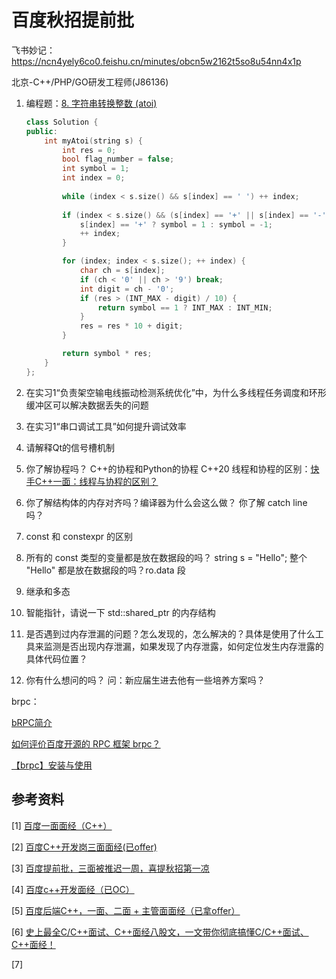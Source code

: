 # 百度秋招提前批

飞书妙记：https://ncn4yely6co0.feishu.cn/minutes/obcn5w2162t5so8u54nn4x1p



北京-C++/PHP/GO研发工程师(J86136)

1.   编程题：[8. 字符串转换整数 (atoi)](https://leetcode.cn/problems/string-to-integer-atoi/)
     ```cpp
     class Solution {
     public:
         int myAtoi(string s) {
             int res = 0;
             bool flag_number = false;
             int symbol = 1;
             int index = 0;
             
             while (index < s.size() && s[index] == ' ') ++ index;
             
             if (index < s.size() && (s[index] == '+' || s[index] == '-')) {
                 s[index] == '+' ? symbol = 1 : symbol = -1;
                 ++ index;
             }
     
             for (index; index < s.size(); ++ index) {
                 char ch = s[index];
                 if (ch < '0' || ch > '9') break;
                 int digit = ch - '0';
                 if (res > (INT_MAX - digit) / 10) {
                     return symbol == 1 ? INT_MAX : INT_MIN;
                 }
                 res = res * 10 + digit;
             }
     
             return symbol * res;
         }
     };
     ```

     

2.   在实习1“负责架空输电线振动检测系统优化”中，为什么多线程任务调度和环形缓冲区可以解决数据丢失的问题

3.   在实习1“串口调试工具”如何提升调试效率

4.   请解释Qt的信号槽机制

5.   你了解协程吗？
     C++的协程和Python的协程
     C++20
     线程和协程的区别：[快手C++一面：线程与协程的区别？](https://www.bilibili.com/video/BV1541xYnEsy/?spm_id_from=333.788.recommend_more_video.4&vd_source=f4cc25a44af6631d6f4db023b3bb88e4)
     
6.   你了解结构体的内存对齐吗？编译器为什么会这么做？
     你了解 catch line 吗？

7.   const 和 constexpr 的区别

8.   所有的 const 类型的变量都是放在数据段的吗？
     string s = "Hello"; 整个 "Hello" 都是放在数据段的吗？ro.data 段

9.   继承和多态

10.   智能指针，请说一下 std::shared_ptr 的内存结构

11.   是否遇到过内存泄漏的问题？怎么发现的，怎么解决的？具体是使用了什么工具来监测是否出现内存泄漏，如果发现了内存泄露，如何定位发生内存泄露的具体代码位置？

12.   你有什么想问的吗？
      问：新应届生进去他有一些培养方案吗？



brpc：

[bRPC简介](https://brpc.apache.org/zh/docs/overview/)

[如何评价百度开源的 RPC 框架 brpc？](https://www.zhihu.com/question/65370268)

[【brpc】安装与使用](https://blog.csdn.net/fight_p/article/details/147260222)



## 参考资料

[1] [百度一面面经（C++）](https://blog.csdn.net/qq_29426201/article/details/147271710)

[2] [百度C++开发岗三面面经(已offer)](https://www.nowcoder.com/discuss/353155780922777600)

[3] [百度提前批，三面被推迟一周，喜提秋招第一凉](https://zhuanlan.zhihu.com/p/1935627993805463760)

[4] [百度c++开发面经（已OC）](https://www.nowcoder.com/feed/main/detail/1f237804872148f38fbcb8f6fae03ad9?sourceSSR=dynamic)

[5] [百度后端C++，一面、二面 + 主管面面经（已拿offer）](https://blog.csdn.net/weixin_55305220/article/details/121121416)

[6] [史上最全C/C++面试、C++面经八股文，一文带你彻底搞懂C/C++面试、C++面经！](https://blog.csdn.net/songbijian/article/details/132507421)

[7] 